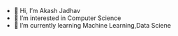- 👋 Hi, I’m Akash Jadhav
- 👀 I’m interested in Computer Science
- 🌱 I’m currently learning Machine Learning,Data Sciene
<!---
- 💞️ I’m looking to collaborate on ...
- 📫 How to reach me ...


DataIND/DataIND is a ✨ special ✨ repository because its `README.md` (this file) appears on your GitHub profile.
You can click the Preview link to take a look at your changes.
--->
